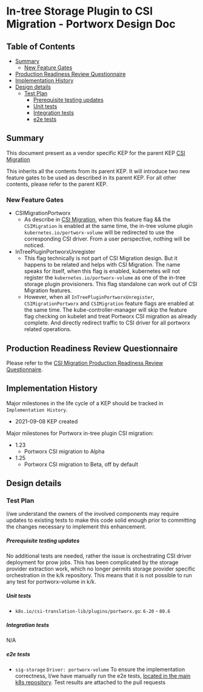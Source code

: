 # In-tree Storage Plugin to CSI Migration - Portworx Design Doc

## Table of Contents

<!-- toc -->
- [Summary](#summary)
  - [New Feature Gates](#new-feature-gates)
- [Production Readiness Review Questionnaire](#production-readiness-review-questionnaire)
- [Implementation History](#implementation-history)
- [Design details](#design-details)
  - [Test Plan](#test-plan)
      - [Prerequisite testing updates](#prerequisite-testing-updates)
      - [Unit tests](#unit-tests)
      - [Integration tests](#integration-tests)
      - [e2e tests](#e2e-tests)
<!-- /toc -->


## Summary

This document present as a vendor specific KEP for the parent KEP
[CSI Migration](https://github.com/kubernetes/enhancements/tree/master/keps/sig-storage/625-csi-migration)

This inherits all the contents from its parent KEP. It will introduce two new feature gates to be 
used as described in its parent KEP. For all other contents, please refer to the parent KEP.

### New Feature Gates

- CSIMigrationPortworx
  - As describe in [CSI Migration](https://github.com/kubernetes/enhancements/tree/master/keps/sig-storage/625-csi-migration), 
  when this feature flag && the `CSIMigration` is enabled at the same time, the in-tree volume 
  plugin `kubernetes.io/portworx-volume` will be redirected to use the corresponding CSI driver. From a 
  user perspective, nothing will be noticed.
- InTreePluginPortworxUnregister
  - This flag technically is not part of CSI Migration design. But it happens to be related and helps with 
  CSI Migration. The name speaks for itself, when this flag is enabled, kubernetes will not register the 
  `kubernetes.io/portworx-volume` as one of the in-tree storage plugin provisioners. This flag standalone 
  can work out of CSI Migration features.
  - However, when all `InTreePluginPortworxUnregister`, `CSIMigrationPortworx` and `CSIMigration` feature 
  flags are enabled at the same time. The kube-controller-manager will skip the feature flag checking 
  on kubelet and treat Portworx CSI migration as already complete. And directly redirect traffic to CSI 
  driver for all portworx related operations.


## Production Readiness Review Questionnaire

Please refer to the [CSI Migration Production Readiness Review Questionnaire](https://github.com/kubernetes/enhancements/tree/master/keps/sig-storage/625-csi-migration#production-readiness-review-questionnaire).

## Implementation History

Major milestones in the life cycle of a KEP should be tracked in `Implementation History`.

- 2021-09-08 KEP created

Major milestones for Portworx in-tree plugin CSI migration:

- 1.23
  - Portworx CSI migration to Alpha
- 1.25
  - Portworx CSI migration to Beta, off by default

## Design details

### Test Plan

 I/we understand the owners of the involved components may require updates to
existing tests to make this code solid enough prior to committing the changes necessary
to implement this enhancement.

##### Prerequisite testing updates

No additional tests are needed, rather the issue is orchestrating CSI driver
deployment for prow jobs. This has been complicated by the storage provider
extraction work, which no longer permits storage provider specific orchestration
in the k/k repository. This means that it is not possible to run any test for
portworx-volume in k/k.

##### Unit tests

- `k8s.io/csi-translation-lib/plugins/portworx.go`: `6-20` - `80.6`

##### Integration tests

N/A

##### e2e tests

- `sig-storage` `Driver: portworx-volume` To ensure the implementation correctness, I/we have manually run the e2e tests, [located in the main k8s repository](https://github.com/kubernetes/kubernetes/blob/master/test/e2e/storage/drivers/in_tree.go). Test results are attached to the pull requests 
